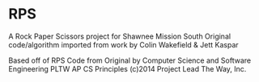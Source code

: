 # RPS
A Rock Paper Scissors project for Shawnee Mission South
Original code/algorithm imported from work by Colin Wakefield & Jett Kaspar

Based off of RPS Code from Original by
Computer Science and Software Engineering
PLTW AP CS Principles
(c)2014 Project Lead The Way, Inc.
